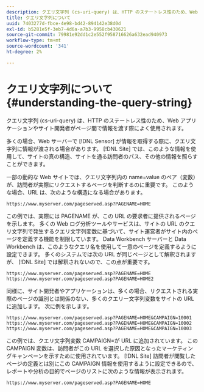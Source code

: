 ```yaml
---
description: クエリ文字列 (cs-uri-query) は、HTTP のステートレス性のため、Web アプリケーションやサイト開発者がページ間で情報を渡す際によく使用されます。
title: クエリ文字列について
uuid: 7403277d-fbce-4e98-bd42-894142e38d0d
exl-id: b5281e5f-3eb7-4d6a-a7b3-9958cb430621
source-git-commit: 79981e92dd1c2e552f958716626a632ead940973
workflow-type: tm+mt
source-wordcount: '341'
ht-degree: 2%

---
```


# クエリ文字列について{#understanding-the-query-string}

クエリ文字列 (cs-uri-query) は、HTTP のステートレス性のため、Web アプリケーションやサイト開発者がページ間で情報を渡す際によく使用されます。

多くの場合、Web サーバーで [!DNL Sensor] が情報を取得する際に、クエリ文字列に情報が渡される場合があります。 [!DNL Site] では、このような情報を使用して、サイトの真の構造、サイトを通る訪問者のパス、その他の情報を照らすことができます。

一部の動的な Web サイトでは、クエリ文字列内の name=value のペア（変数）が、訪問者が実際にリクエストするページを判断するのに重要です。 このような場合、URL は、次のような構造になる場合があります。

```
https://www.myserver.com/pageserved.asp?PAGENAME=HOME
```

この例では、実際には PAGENAME が、この URL の要求者に提供されるページを示します。 多くの Web ログ分析ツールやサービスは、サイトの URL のクエリ文字列で発生するクエリ文字列変数に基づいて、サイト運営者がサイト内のページを定義する機能を制限しています。 Data Workbench サーバーと Data Workbench は、このようなクエリ名を使用して一意のページを定義するように設定できます。 多くのシステムでは次の URL が同じページとして解釈されますが、 [!DNL Site] では解釈されないので、この点が重要です。

```
https://www.myserver.com/pageserved.asp?PAGENAME=HOME
https://www.myserver.com/pageserved.asp?PAGENAME=HOME2
```

同様に、サイト開発者やアプリケーションは、多くの場合、リクエストされる実際のページの識別とは関係のない、多くのクエリー文字列変数をサイトの URL に追加します。 次に例を示します。

```
https://www.myserver.com/pageserved.asp?PAGENAME=HOME&CAMPAIGN=10001
https://www.myserver.com/pageserved.asp?PAGENAME=HOME&CAMPAIGN=10002
https://www.myserver.com/pageserved.asp?PAGENAME=HOME&CAMPAIGN=10003
```

この例では、クエリ文字列変数 CAMPAIGN=が URL に追加されています。 この CAMPAIGN 変数は、訪問者がこの URL を選択した原因となったマーケティングキャンペーンを示すために使用されています。 [!DNL Site] 訪問者が閲覧したページの定義とは別にこの CAMPAIGN 情報を使用するように設定できるので、レポートや分析の目的でページのリストに次のような情報が表示されます。

```
https://www.myserver.com/pageserved.asp?PAGENAME=HOME
```
